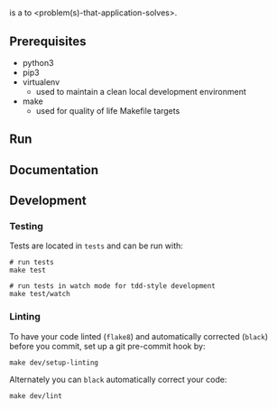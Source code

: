 # <application>

<application> is a <application-type> to <problem(s)-that-application-solves>.


## Prerequisites

- python3
- pip3
- virtualenv
  - used to maintain a clean local development environment
- make
  - used for quality of life Makefile targets


## Run <application>


## Documentation


## Development


### Testing

Tests are located in `tests` and can be run with:

```shell
# run tests
make test

# run tests in watch mode for tdd-style development
make test/watch
```


### Linting

To have your code linted (`flake8`) and automatically corrected (`black`) before you commit, set up a git pre-commit hook by:

```shell
make dev/setup-linting
```

Alternately you can `black` automatically correct your code:

```shell
make dev/lint
```
